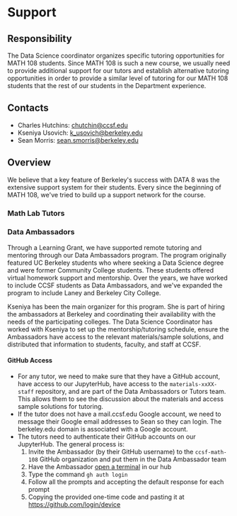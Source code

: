# Support

## Responsibility
The Data Science coordinator organizes specific tutoring opportunities for MATH 108 students. Since MATH 108 is such a new course, we usually need to provide additional support for our tutors and establish alternative tutoring opportunities in order to provide a similar level of tutoring for our MATH 108 students that the rest of our students in the Department experience.

## Contacts
- Charles Hutchins: chutchin@ccsf.edu
- Kseniya Usovich: k_usovich@berkeley.edu
- Sean Morris: sean.smorris@berkeley.edu

## Overview
We believe that a key feature of Berkeley's success with DATA 8 was the extensive support system for their students. Every since the beginning of MATH 108, we've tried to build up a support network for the course. 

### Math Lab Tutors

### Data Ambassadors
Through a Learning Grant, we have supported remote tutoring and mentoring through our Data Ambassadors program. The program originally featured UC Berkeley students who where seeking a Data Science degree and were former Community College students. These students offered virtual homework support and mentorship. Over the years, we have worked to include CCSF students as Data Ambassadors, and we've expanded the program to include Laney and Berkeley City College. 

Kseniya has been the main organizer for this program. She is part of hiring the ambassadors at Berkeley and coordinating their availability with the needs of the participating colleges. The Data Science Coordinator has worked with Kseniya to set up the mentorship/tutoring schedule, ensure the Ambassadors have access to the relevant materials/sample solutions, and distributed that information to students, faculty, and staff at CCSF.

#### GitHub Access
- For any tutor, we need to make sure that they have a GitHub account, have access to our JupyterHub, have access to the `materials-xxXX-staff` repository, and are part of the Data Ambassadors or Tutors team. This allows them to see the discussion about the materials and access sample solutions for tutoring.
- If the tutor does not have a mail.ccsf.edu Google account, we need to message their Google email addresses to Sean so they can login. The berkeley.edu domain is associated with a Google account.
- The tutors need to authenticate their GitHub accounts on our JupyterHub. The general process is:
    1. Invite the Ambassador (by their GitHub username) to the `ccsf-math-108` GitHub organization and put them in the Data Ambassador team
    1. Have the Ambassador [open a terminal](https://jupyterlab.readthedocs.io/en/latest/user/terminal.html) in our hub
    1. Type the command `gh auth login`
    1. Follow all the prompts and accepting the default response for each prompt
    1. Copying the provided one-time code and pasting it at https://github.com/login/device